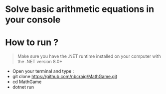 # Solve basic arithmetic equations in your console

# How to run ?
> Make sure you have the .NET runtime installed on your computer with the .NET version 8.0+
- Open your terminal and type :
- git clone https://github.com/nbcraig/MathGame.git
- cd MathGame
- dotnet run